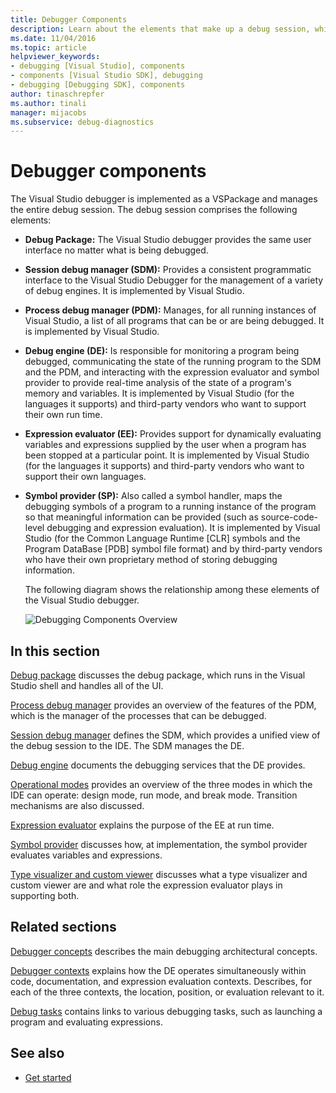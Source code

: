 ```yaml
---
title: Debugger Components
description: Learn about the elements that make up a debug session, which is managed by the Visual Studio debugger, implemented as a VSPackage.
ms.date: 11/04/2016
ms.topic: article
helpviewer_keywords:
- debugging [Visual Studio], components
- components [Visual Studio SDK], debugging
- debugging [Debugging SDK], components
author: tinaschrepfer
ms.author: tinali
manager: mijacobs
ms.subservice: debug-diagnostics
---
```

# Debugger components

The Visual Studio debugger is implemented as a VSPackage and manages the entire debug session. The debug session comprises the following elements:

- **Debug Package:** The Visual Studio debugger provides the same user interface no matter what is being debugged.

- **Session debug manager (SDM):** Provides a consistent programmatic interface to the Visual Studio Debugger for the management of a variety of debug engines. It is implemented by Visual Studio.

- **Process debug manager (PDM):** Manages, for all running instances of Visual Studio, a list of all programs that can be or are being debugged. It is implemented by Visual Studio.

- **Debug engine (DE):** Is responsible for monitoring a program being debugged, communicating the state of the running program to the SDM and the PDM, and interacting with the expression evaluator and symbol provider to provide real-time analysis of the state of a program's memory and variables. It is implemented by Visual Studio (for the languages it supports) and third-party vendors who want to support their own run time.

- **Expression evaluator (EE):** Provides support for dynamically evaluating variables and expressions supplied by the user when a program has been stopped at a particular point. It is implemented by Visual Studio (for the languages it supports) and third-party vendors who want to support their own languages.

- **Symbol provider (SP):** Also called a symbol handler, maps the debugging symbols of a program to a running instance of the program so that meaningful information can be provided (such as source-code-level debugging and expression evaluation). It is implemented by Visual Studio (for the Common Language Runtime [CLR] symbols and the Program DataBase [PDB] symbol file format) and by third-party vendors who have their own proprietary method of storing debugging information.

  The following diagram shows the relationship among these elements of the Visual Studio debugger.

  ![Debugging Components Overview](../../extensibility/debugger/media/dbugcompovrview.gif "DBugCompOvrview")

## In this section

[Debug package](../../extensibility/debugger/debug-package.md) discusses the debug package, which runs in the Visual Studio shell and handles all of the UI.

 [Process debug manager](../../extensibility/debugger/process-debug-manager.md) provides an overview of the features of the PDM, which is the manager of the processes that can be debugged.

 [Session debug manager](../../extensibility/debugger/session-debug-manager.md) defines the SDM, which provides a unified view of the debug session to the IDE. The SDM manages the DE.

 [Debug engine](../../extensibility/debugger/debug-engine.md) documents the debugging services that the DE provides.

 [Operational modes](../../extensibility/debugger/operational-modes.md) provides an overview of the three modes in which the IDE can operate: design mode, run mode, and break mode. Transition mechanisms are also discussed.

 [Expression evaluator](../../extensibility/debugger/expression-evaluator.md) explains the purpose of the EE at run time.

 [Symbol provider](../../extensibility/debugger/symbol-provider.md) discusses how, at implementation, the symbol provider evaluates variables and expressions.

 [Type visualizer and custom viewer](../../extensibility/debugger/type-visualizer-and-custom-viewer.md) discusses what a type visualizer and custom viewer are and what role the expression evaluator plays in supporting both.

## Related sections

[Debugger concepts](../../extensibility/debugger/debugger-concepts.md) describes the main debugging architectural concepts.

 [Debugger contexts](../../extensibility/debugger/debugger-contexts.md) explains how the DE operates simultaneously within code, documentation, and expression evaluation contexts. Describes, for each of the three contexts, the location, position, or evaluation relevant to it.

 [Debug tasks](../../extensibility/debugger/debugging-tasks.md) contains links to various debugging tasks, such as launching a program and evaluating expressions.

## See also
- [Get started](../../extensibility/debugger/getting-started-with-debugger-extensibility.md)
